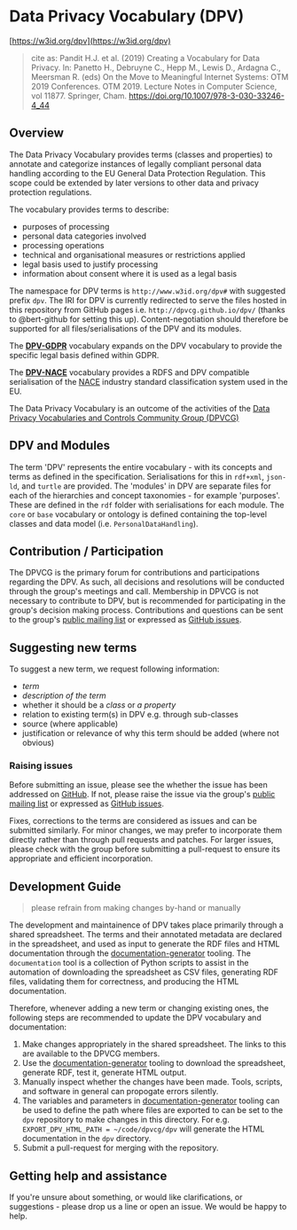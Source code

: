 # Data Privacy Vocabulary (DPV)

[https://w3id.org/dpv](https://w3id.org/dpv)

>  cite as: Pandit H.J. et al. (2019) Creating a Vocabulary for Data Privacy. In:  Panetto H., Debruyne C., Hepp M., Lewis D., Ardagna C., Meersman R.  (eds) On the Move to Meaningful Internet Systems: OTM 2019 Conferences.  OTM 2019. Lecture Notes in Computer Science, vol 11877. Springer, Cham.  https://doi.org/10.1007/978-3-030-33246-4_44

## Overview

The Data Privacy Vocabulary provides terms (classes and properties) to annotate and categorize instances of legally compliant personal data handling according to the EU General Data Protection Regulation. This scope could be extended by later versions to other data and privacy protection regulations. 

The vocabulary provides terms to describe:

* purposes of processing
* personal data categories involved
* processing operations
* technical and organisational measures or restrictions applied
* legal basis used to justify processing
* information about consent where it is used as a legal basis

The namespace for DPV terms is `http://www.w3id.org/dpv#` with suggested prefix `dpv`. The IRI for DPV is currently redirected to serve the files hosted in this repository from GitHub pages i.e. `http://dpvcg.github.io/dpv/` (thanks to @bert-github for setting this up). Content-negotiation should therefore be supported for all files/serialisations of the DPV and its modules.

The [**DPV-GDPR**](https://github.com/w3c/dpv/tree/master/dpv-gdpr) vocabulary expands on the DPV vocabulary to provide the specific legal basis defined within GDPR.

The [**DPV-NACE**](https://github.com/w3c/dpv/tree/master/dpv-nace) vocabulary provides a RDFS and DPV compatible serialisation of the  [NACE](https://ec.europa.eu/eurostat/ramon/nomenclatures/index.cfm?TargetUrl=LST_NOM_DTL&StrNom=NACE_REV2) industry standard classification system used in the EU.

The Data Privacy Vocabulary is an outcome of the activities of the [Data Privacy Vocabularies and Controls Community Group (DPVCG)](https://www.w3.org/community/dpvcg/) 

## DPV and Modules

The term 'DPV' represents the entire vocabulary - with its concepts and terms as defined in the specification. Serialisations for this in `rdf+xml`, `json-ld`, and `turtle` are provided. The 'modules' in DPV are separate files for each of the hierarchies and concept taxonomies - for example 'purposes'. These are defined in the `rdf` folder with serialisations for each module. The `core` or `base` vocabulary or ontology is defined containing the top-level classes and data model (i.e. `PersonalDataHandling`).

## Contribution / Participation

The DPVCG is the primary forum for contributions and participations regarding the DPV. As such, all decisions and resolutions will be conducted through the group's meetings and call. Membership in DPVCG is not necessary to contribute to DPV, but is recommended for participating in the group's decision making process. Contributions and questions can be sent to the group's [public mailing list](https://lists.w3.org/Archives/Public/public-dpvcg/) or expressed as [GitHub issues](https://github.com/dpvcg/dpv/issues). 

## Suggesting new terms

To suggest a new term, we request following information:

* _term_ 
* _description of the term_
* whether it should be a _class_ or _a property_
* relation to existing term(s) in DPV e.g. through sub-classes
* source (where applicable)
* justification or relevance of why this term should be added (where not obvious)

### Raising issues

Before submitting an issue, please see the whether the issue has been addressed on [GitHub](https://github.com/w3c/dpv/issues). If not, please raise the issue via the group's [public mailing list](https://lists.w3.org/Archives/Public/public-dpvcg/) or expressed as [GitHub issues](https://github.com/w3c/dpv/issues). 

Fixes, corrections to the terms are considered as issues and can be submitted similarly. For minor changes, we may prefer to incorporate them directly rather than through pull requests and patches. For larger issues, please check with the group before submitting a pull-request to ensure its appropriate and efficient incorporation.

## Development Guide

> please refrain from making changes by-hand or manually

The development and maintainence of DPV takes place primarily through a shared spreadsheet. The terms and their annotated metadata are declared in the spreadsheet, and used as input to generate the RDF files and HTML documentation through the [documentation-generator](https://github.com/w3c/dpv/tree/master/documentation-generator) tooling. The `documentation` tool is a collection of Python scripts to assist in the automation of downloading the spreadsheet as CSV files, generating RDF files, validating them for correctness, and producing the HTML documentation.

Therefore, whenever adding a new term or changing existing ones, the following steps are recommended to update the DPV vocabulary and documentation:

1. Make changes appropriately in the shared spreadsheet. The links to this are available to the DPVCG members.
2. Use the [documentation-generator](https://github.com/w3c/dpv/tree/master/documentation-generator) tooling to download the spreadsheet, generate RDF, test it, generate HTML output. 
3. Manually inspect whether the changes have been made. Tools, scripts, and software in general can propogate errors silently. 
4. The variables and parameters in  [documentation-generator](https://github.com/w3c/dpv/tree/master/documentation-generator) tooling can be used to define the path where files are exported to can be set to the `dpv` repository to make changes in this directory. For e.g. `EXPORT_DPV_HTML_PATH = ~/code/dpvcg/dpv` will generate the HTML documentation in the `dpv` directory. 
5. Submit a pull-request for merging with the repository.

## Getting help and assistance

If you're unsure about something, or would like clarifications, or suggestions - please drop us a line or open an issue. We would be happy to help.